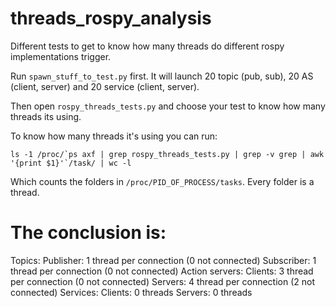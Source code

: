 # threads_rospy_analysis

Different tests to get to know how many threads do different rospy implementations trigger.

Run `spawn_stuff_to_test.py` first. It will launch 20 topic (pub, sub), 20 AS (client, server) and 20 service (client, server).

Then open `rospy_threads_tests.py` and choose your test to know how many threads its using.

To know how many threads it's using you can run:

    ls -1 /proc/`ps axf | grep rospy_threads_tests.py | grep -v grep | awk '{print $1}'`/task/ | wc -l
    
Which counts the folders in `/proc/PID_OF_PROCESS/tasks`. Every folder is a thread.  

# The conclusion is:

Topics: 
  Publisher: 1 thread per connection (0 not connected)
  Subscriber: 1 thread per connection (0 not connected)
Action servers:
  Clients: 3 thread per connection (0 not connected)
  Servers: 4 thread per connection (2 not connected)
Services:
  Clients: 0 threads
  Servers: 0 threads